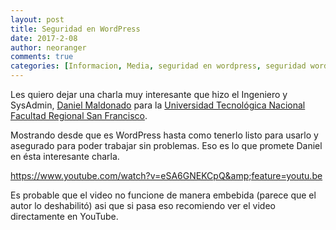 ```yaml
---
layout: post
title: Seguridad en WordPress
date: 2017-2-08
author: neoranger
comments: true
categories: [Informacion, Media, seguridad en wordpress, seguridad wordpress, Tecnologia, video, wordpress, youtube]
---
```

Les quiero dejar una charla muy interesante que hizo el Ingeniero y SysAdmin, <a href="https://twitter.com/elcodigok">Daniel Maldonado</a> para la <a href="https://twitter.com/campusaula25">Universidad Tecnológica Nacional Facultad Regional San Francisco</a>.

Mostrando desde que es WordPress hasta como tenerlo listo para usarlo y asegurado para poder trabajar sin problemas. Eso es lo que promete Daniel en ésta interesante charla.

https://www.youtube.com/watch?v=eSA6GNEKCpQ&amp;feature=youtu.be

Es probable que el video no funcione de manera embebida (parece que el autor lo deshabilitó) asi que si pasa eso recomiendo ver el video directamente en YouTube.
